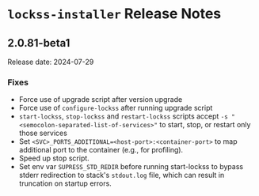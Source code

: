 # `lockss-installer` Release Notes

## 2.0.81-beta1

Release date: 2024-07-29

### Fixes

*   Force use of upgrade script after version upgrade
*   Force use of `configure-lockss` after running upgrade script
*   `start-lockss`, `stop-lockss` and `restart-lockss` scripts accept `-s "<semocolon-separated-list-of-services>"` to start, stop, or restart only those services
*   Set `<SVC>_PORTS_ADDITIONAL=<host-port>:<container-port>` to map additional port to the container (e.g., for profiling).
*   Speed up stop script.
*   Set env var `SUPRESS_STD_REDIR` before running start-lockss to bypass stderr redirection to stack's `stdout.log` file, which can result in truncation on startup errors.
